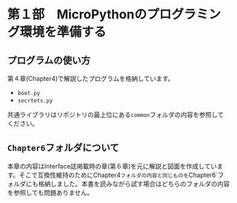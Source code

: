 # 第１部　MicroPythonのプログラミング環境を準備する

## プログラムの使い方

第４章(Chapter4)で解説したプログラムを格納しています。

* `boot.py`
* `secrtets.py`

共通ライブラリはリポジトリの最上位にある`common`フォルダの内容を参照してください。

## `Chapter6`フォルダについて

本章の内容はInterface誌掲載時の章(第６章)を元に解説と図面を作成しています。そこで互換性維持のためにChapter4`フォルダの内容と同じものを`Chapter6`フォルダにも格納しました。本書を読みながら試す場合はどちらのフォルダの内容を参照しても問題ありません。

